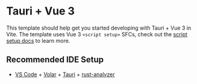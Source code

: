 # Tauri + Vue 3

This template should help get you started developing with Tauri + Vue 3 in Vite.
The template uses Vue 3 `<script setup>` SFCs, check out the
[script setup docs](https://v3.vuejs.org/api/sfc-script-setup.html#sfc-script-setup)
to learn more.

## Recommended IDE Setup

-   [VS Code](https://code.visualstudio.com/) +
    [Volar](https://marketplace.visualstudio.com/items?itemName=Vue.volar) +
    [Tauri](https://marketplace.visualstudio.com/items?itemName=tauri-apps.tauri-vscode) +
    [rust-analyzer](https://marketplace.visualstudio.com/items?itemName=rust-lang.rust-analyzer)

